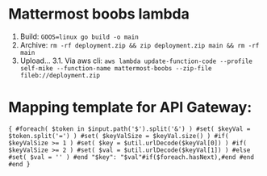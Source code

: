 # Mattermost boobs lambda
1. Build: `GOOS=linux go build -o main`
2. Archive: `rm -rf deployment.zip && zip deployment.zip main && rm -rf main`
3. Upload...
3.1. Via aws cli: `aws lambda update-function-code --profile self-mike --function-name mattermost-boobs --zip-file fileb://deployment.zip`

# Mapping template for API Gateway:
`
{
    #foreach( $token in $input.path('$').split('&') )
        #set( $keyVal = $token.split('=') )
        #set( $keyValSize = $keyVal.size() )
        #if( $keyValSize >= 1 )
            #set( $key = $util.urlDecode($keyVal[0]) )
            #if( $keyValSize >= 2 )
                #set( $val = $util.urlDecode($keyVal[1]) )
            #else
                #set( $val = '' )
            #end
            "$key": "$val"#if($foreach.hasNext),#end
        #end
    #end
}
`